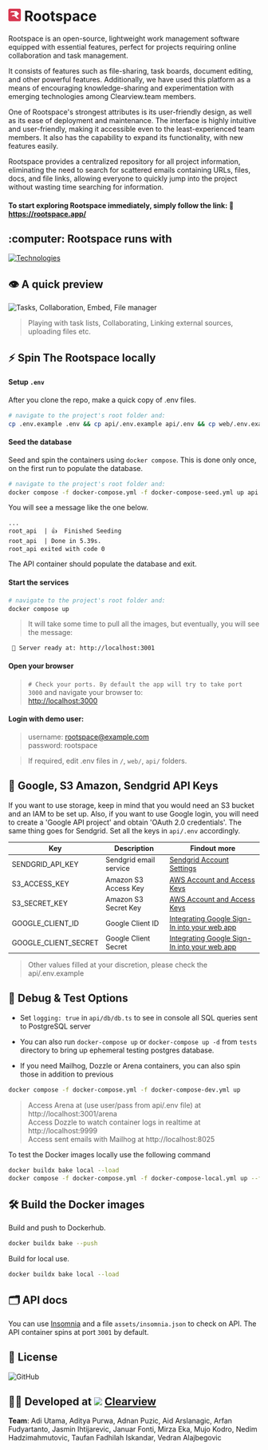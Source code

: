 # <img width="25" src="https://github.com/clearview/rootspace/blob/main/web/src/assets/logo.png?raw=true" /> Rootspace

Rootspace is an open-source, lightweight work management software equipped with essential features, perfect for projects requiring online collaboration and task management.

It consists of features such as file-sharing, task boards, document editing, and other powerful features. Additionally, we have used this platform as a means of encouraging knowledge-sharing and experimentation with emerging technologies among Clearview.team members.  

One of Rootspace's strongest attributes is its user-friendly design, as well as its ease of deployment and maintenance. The interface is highly intuitive and user-friendly, making it accessible even to the least-experienced team members. It also has the capability to expand its functionality, with new features easily.  

Rootspace provides a centralized repository for all project information, eliminating the need to search for scattered emails containing URLs, files, docs, and file links, allowing everyone to quickly jump into the project without wasting time searching for information.  

#### To start exploring Rootspace immediately, simply follow the link:  :link: <a href="https://rootspace.app/" target="_blank">https://rootspace.app/</a>


<!-- ABOUT THE PROJECT -->
<h2 id="about-the-project"> :computer: Rootspace runs with</h2>

[![Technologies](https://skillicons.dev/icons?i=nodejs,vue,typescript,postgresql,redis,docker)](https://skillicons.dev)  

## :eye: A quick preview

![Tasks, Collaboration, Embed, File manager](https://github.com/clearview/rootspace/blob/main/assets/rootspace.gif?raw=true)

> Playing with task lists, Collaborating, Linking external sources, uploading files etc.

## :zap: Spin The Rootspace locally

#### Setup `.env`

After you clone the repo, make a quick copy of .env files.

```bash
# navigate to the project's root folder and:
cp .env.example .env && cp api/.env.example api/.env && cp web/.env.example web/.env
````

#### Seed the database

Seed and spin the containers using `docker compose`. This is done only once, on the first run to populate the database.

```bash
# navigate to the project's root folder and:
docker compose -f docker-compose.yml -f docker-compose-seed.yml up api
````

You will see a message like the one below.

````  
...  
root_api  | 👍  Finished Seeding
root_api  | Done in 5.39s.
root_api exited with code 0
````

The API container should populate the database and exit.

#### Start the services

```bash
# navigate to the project's root folder and:
docker compose up
````

> It will take some time to pull all the images, but eventually, you will see the message:  
```
 🚀 Server ready at: http://localhost:3001
```

 #### Open your browser
  > `# Check your ports. By default the app will try to take port 3000` and navigate your browser to:  
  > [http://localhost:3000](http://localhost:3000)  

 #### Login with demo user:  
 > username: rootspace@example.com  <br>  password: rootspace


> If required, edit .env files in `/`, `web/`, `api/` folders.

## :scroll: Google, S3 Amazon, Sendgrid API Keys  

  If you want to use storage, keep in mind that you would need an S3 bucket and an IAM to be set up. Also, if you want to use Google login, you will need to create a 'Google API project' and obtain 'OAuth 2.0 credentials'. The same thing goes for Sendgrid. Set all the keys in `api/.env` accordingly.

| Key      | Description                         | Findout more |
|-------------|------------------------------|-----|
| SENDGRID_API_KEY | Sendgrid email service | [Sendgrid Account Settings](https://docs.sendgrid.com/ui/account-and-settings/api-keys)   |
| S3_ACCESS_KEY | Amazon S3 Access Key  | [AWS Account and Access Keys](https://docs.aws.amazon.com/powershell/latest/userguide/pstools-appendix-sign-up.html)  |
| S3_SECRET_KEY | Amazon S3 Secret Key  | [AWS Account and Access Keys](https://docs.aws.amazon.com/powershell/latest/userguide/pstools-appendix-sign-up.html)  |
| GOOGLE_CLIENT_ID  | Google Client ID | [Integrating Google Sign-In into your web app](https://developers.google.com/identity/sign-in/web/sign-in)  |
| GOOGLE_CLIENT_SECRET  | Google Client Secret | [Integrating Google Sign-In into your web app](https://developers.google.com/identity/sign-in/web/sign-in)  |

> Other values filled at your discretion, please check the api/.env.example

## :brain: Debug & Test Options  

* Set `logging: true` in `api/db/db.ts` to see in console all SQL queries sent to PostgreSQL server  

* You can also run `docker-compose up` or `docker-compose up -d` from `tests` directory to bring up ephemeral testing postgres database.  

* If you need Mailhog, Dozzle or Arena containers, you can also spin those in addition to previous  

```bash
docker compose -f docker-compose.yml -f docker-compose-dev.yml up
```

  > Access Arena at (use user/pass from api/.env file) at http://localhost:3001/arena  
  > Access Dozzle to watch container logs in realtime at http://localhost:9999  
  > Access sent emails with Mailhog at http://localhost:8025  

To test the Docker images locally use the following command

```bash
docker buildx bake local --load
docker compose -f docker-compose.yml -f docker-compose-local.yml up --force-recreate
```

## :hammer_and_wrench: Build the Docker images

Build and push to Dockerhub.

```bash
docker buildx bake --push
```

Build for local use.

```bash
docker buildx bake local --load
```

## :card_index_dividers: API docs

You can use [Insomnia](https://insomnia.rest/) and a file `assets/insomnia.json` to check on API. The API container spins at port `3001` by default.

## :scroll: License  
![GitHub](https://img.shields.io/github/license/clearview/rootspace)  

## :man_technologist: Developed at <img width="22" src="https://github.com/clearview/rootspace/blob/main/assets/cv.jpeg?raw=true" /> [Clearview](https://www.clearview.team)  

**Team**: Adi Utama, Aditya Purwa, Adnan Puzic, Aid Arslanagic, Arfan Fudyartanto, Jasmin Ihtijarevic, Januar Fonti, Mirza Eka, Mujo Kodro, Nedim Hadzimahmutovic, Taufan Fadhilah Iskandar, Vedran Alajbegovic  

